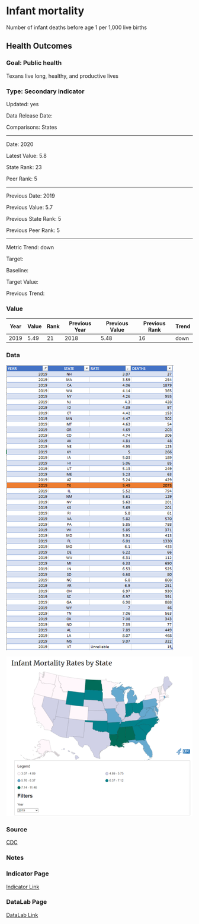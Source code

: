# Infant mortality


Number of infant deaths before age 1 per 1,000 live births

## Health Outcomes

### Goal: Public health

Texans live long, healthy, and productive lives

### Type: Secondary indicator

Updated: yes

Data Release Date: 


Comparisons: States


----

Date: 2020

Latest Value: 5.8

State Rank: 23

Peer Rank: 5


----

Previous Date:  2019

Previous Value: 5.7

Previous State Rank:   5

Previous Peer Rank: 5


----
Metric Trend: down

Target: 

Baseline: 

Target Value: 

Previous Trend: 



### Value

| Year        |  Value      | Rank        | Previous Year | Previous Value | Previous Rank | Trend | 
| ----------- | ----------- | ----------- | ----------- | ----------- | ----------- | -----------|
|    2019     |  5.49          |  21         |    2018     |   5.48      | 16       |  down       | 

### Data

![data](./images/data_infant.PNG)

![map](./images/map_infant.PNG)

### Source

[CDC](https://www.cdc.gov/nchs/pressroom/sosmap/infant_mortality_rates/infant_mortality.htm)

### Notes

### Indicator Page

[Indicator Link](https://indicators.texas2036.org/indicator/53)

### DataLab Page

[DataLab Link](https://datalab.texas2036.org/licjbig/infant-mortality-by-cause-us-state-2003-2012-source-nvss?accesskey=erqxwie)
